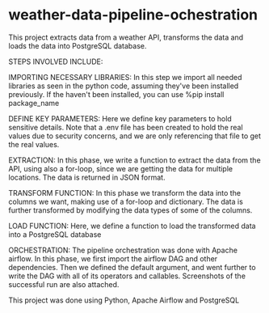 # weather-data-pipeline-ochestration
This project extracts data from a weather API, transforms the data and loads the data into PostgreSQL database.

STEPS INVOLVED INCLUDE:

IMPORTING NECESSARY LIBRARIES: In this step we import all needed libraries as seen in the python code, assuming they've been installed previously. If the haven't been installed, you can use %pip install package_name

DEFINE KEY PARAMETERS: Here we define key parameters to hold sensitive details. Note that a .env file has been created to hold the real values due to security concerns, and we are only referencing that file to get the real values. 

EXTRACTION: In this phase, we write a function to extract the data from the API, using also a for-loop, since we are getting the data for multiple locations. The data is returned in JSON format. 

TRANSFORM FUNCTION: In this phase we transform the data into the columns we want, making use of a for-loop and dictionary. The data is further transformed by modifying the data types of some of the columns. 

LOAD FUNCTION: Here, we define a function to load the transformed data into a PostgreSQL database

ORCHESTRATION: The pipeline orchestration was done with Apache airflow. In this phase, we first import the airflow DAG and other dependencies. Then we defined the default argument, and went further to write the DAG with all of its operators and callables. Screenshots of the successful run are also attached. 

This project was done using Python, Apache Airflow and PostgreSQL
